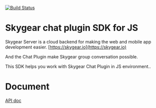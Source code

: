 [![Build
Status](https://travis-ci.org/SkygearIO/chat.svg)](https://travis-ci.org/SkygearIO/chat)

# Skygear chat plugin SDK for JS

Skygear Server is a cloud backend for making the web and mobile app
development easier. [https://skygear.io](https://skygear.io)

And the Chat Plugin make Skygear group conversation possible.

This SDK helps you work with Skygear Chat Plugin in JS environment..

# Document

[API doc](https://doc.esdoc.org/github.com/skygeario/chat-SDK-JS/)

